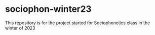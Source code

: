 # sociophon-winter23
This repository is for the project started for Sociophonetics class in the winter of 2023
